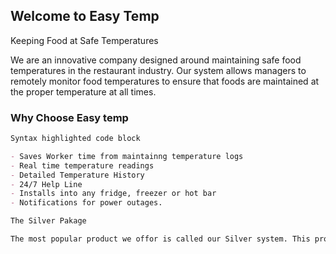 ## Welcome to Easy Temp

Keeping Food at Safe Temperatures

We are an innovative company designed around maintaining safe food temperatures in the restaurant industry. Our system allows managers to remotely monitor food temperatures to ensure that foods are maintained at the proper temperature at all times. 


### Why Choose Easy temp

```markdown
Syntax highlighted code block

- Saves Worker time from maintainng temperature logs
- Real time temperature readings
- Detailed Temperature History
- 24/7 Help Line
- Installs into any fridge, freezer or hot bar 
- Notifications for power outages. 

The Silver Pakage

The most popular product we offor is called our Silver system. This product allows a standard cold bar to be monitored repotley either on our app or on a computer. This system is designed for both hot and cold food enviroments. For example, in a cold bar, Each panis equipped with our device that monitors the temperature of the pan and relays the current temperature to the controller. The controller then processes and displays all the current temperaures on the app. Each reading can be changed to display what is in the pan. Temperature tolerances can be added to notify managers and employees when food temperatures reach above a given temperature. Temperature logs are kept for six months and can be viewed by managers. 

